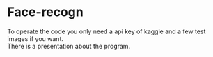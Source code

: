 # Face-recogn
To operate the code you only need a api key of kaggle and a few test images if you want.    
There is a presentation about the program.    
